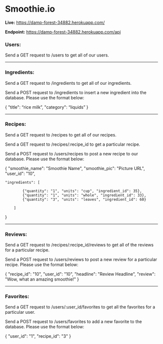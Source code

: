 # Smoothie.io

**Live:** https://damp-forest-34882.herokuapp.com/

**Endpoint:** https://damp-forest-34882.herokuapp.com/api

### Users:

Send a GET request to /users to get all of our users.

---

### Ingredients:

Send a GET request to /ingredients to get all of our ingredients.

Send a POST request to /ingredients to insert a new ingredient into the database. Please use the format below:

{
"title": “rice milk”,
"category": “liquids”
}

---

### Recipes:

Send a GET request to /recipes to get all of our recipes.

Send a GET request to /recipes/:recipe_id to get a particular recipe.

Send a POST request to /users/recipes to post a new recipe to our database. Please use the format below:

{
"smoothie_name": "Smoothie Name",
"smoothie_pic": "Picture URL",
"user_id": "10",

    "ingredients": [

            {"quantity": "1", "units": "cup", "ingredient_id": 35},
            {"quantity": "1", "units": "whole", "ingredient_id": 33},
            {"quantity": "3", "units": "leaves", "ingredient_id": 60}

        ]

}

---

### Reviews:

Send a GET request to /recipes/:recipe_id/reviews to get all of the reviews for a particular recipe.

Send a POST request to /users/reviews to post a new review for a particular recipe. Please use the format below:

{
"recipe_id": "10",
"user_id": "10",
"headline": "Review Headline",
"review": "Wow, what an amazing smoothie!"
}

---

### Favorites:

Send a GET request to /users/:user_id/favorites to get all the favorites for a particular user.

Send a POST request to /users/favorites to add a new favorite to the database. Please use the format below:

{
"user_id": "1",
"recipe_id": "3"
}
